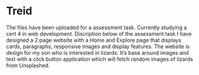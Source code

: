 # Treid
The files have been uploaded for a assessment task. Currently studying a cert 4 in web development.
Discription below of the assessment task
I have designed a 2 page website with a Home and Explore page that displays cards, paragraphs, responsive images and display features. The website is design for my son who is interested in lizards. It’s base around images and text with a click button application which will fetch random images of lizards from Unsplashed.
